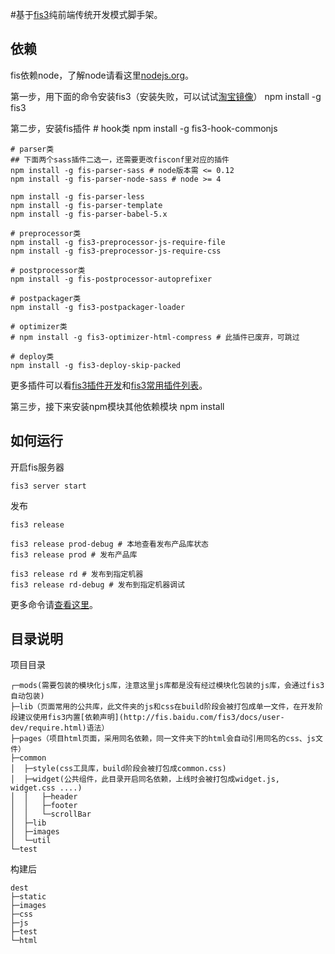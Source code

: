#基于[fis3](http://fis.baidu.com/)纯前端传统开发模式脚手架。

## 依赖
fis依赖node，了解node请看这里[nodejs.org](http://nodejs.org/)。

第一步，用下面的命令安装fis3（安装失败，可以试试[淘宝镜像](http://yanhaijing.com/tool/2015/09/01/my-npm-note/)）
    npm install -g fis3

第二步，安装fis插件
    # hook类
    npm install -g fis3-hook-commonjs

    # parser类
    ## 下面两个sass插件二选一，还需要更改fisconf里对应的插件
    npm install -g fis-parser-sass # node版本需 <= 0.12
    npm install -g fis-parser-node-sass # node >= 4

    npm install -g fis-parser-less
    npm install -g fis-parser-template
    npm install -g fis-parser-babel-5.x

    # preprocessor类
    npm install -g fis3-preprocessor-js-require-file
    npm install -g fis3-preprocessor-js-require-css

    # postprocessor类
    npm install -g fis-postprocessor-autoprefixer

    # postpackager类
    npm install -g fis3-postpackager-loader

    # optimizer类
    # npm install -g fis3-optimizer-html-compress # 此插件已废弃，可跳过

    # deploy类
    npm install -g fis3-deploy-skip-packed

更多插件可以看[fis3插件开发](http://fis.baidu.com/fis3/docs/api/dev-plugin.html)和[fis3常用插件列表](http://fis.baidu.com/fis3/docs/common-plugin.html)。

第三步，接下来安装npm模块其他依赖模块
    npm install

## 如何运行
开启fis服务器

	fis3 server start

发布

    fis3 release

	fis3 release prod-debug # 本地查看发布产品库状态
    fis3 release prod # 发布产品库

    fis3 release rd # 发布到指定机器
	fis3 release rd-debug # 发布到指定机器调试

更多命令请[查看这里](http://fis.baidu.com/fis3/docs/api/command.html)。

## 目录说明
项目目录

    ┌─mods(需要包装的模块化js库，注意这里js库都是没有经过模块化包装的js库，会通过fis3自动包装)
    ├─lib（页面常用的公共库，此文件夹的js和css在build阶段会被打包成单一文件，在开发阶段建议使用fis3内置[依赖声明](http://fis.baidu.com/fis3/docs/user-dev/require.html)语法）
    ├─pages（项目html页面，采用同名依赖，同一文件夹下的html会自动引用同名的css、js文件）
    ├─common
    │  ├─style(css工具库，build阶段会被打包成common.css)
    │  ├─widget(公共组件，此目录开启同名依赖，上线时会被打包成widget.js, widget.css ....)
    │  │   ├─header
    │  │   ├─footer
    │  │   └─scrollBar
    │  ├─lib
    │  ├─images
    │  └─util
    └─test
构建后

    dest
    ├─static
    ├─images
    ├─css
    ├─js
    ├─test
    └─html







  